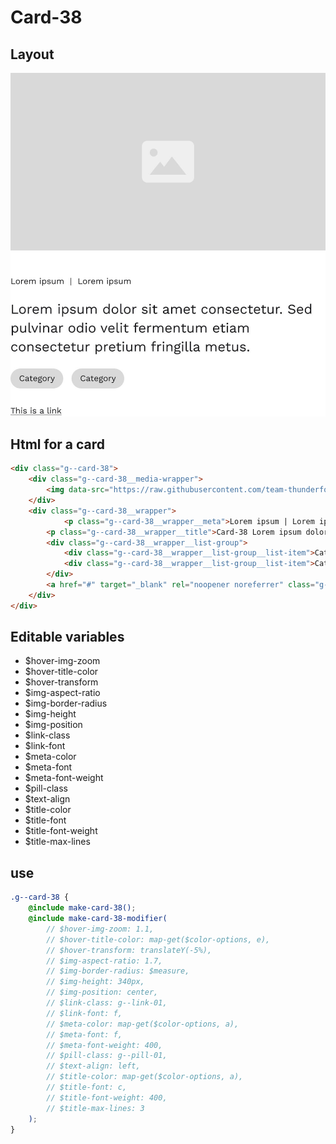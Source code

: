 # Card-38

## Layout

![alt text][card-38]

[card-38]: /src/img/global-components/card/card-38.jpg

## Html for a card

```html
<div class="g--card-38">
    <div class="g--card-38__media-wrapper">
        <img data-src="https://raw.githubusercontent.com/team-thunderfoot/ui/main/src/img/global-components/img-placeholder.jpg" src="/src/img/global-components/placeholder.jpg" alt="alt text" class="g--card-38__media-wrapper__media g--lazy-01" />
    </div>
    <div class="g--card-38__wrapper">
            <p class="g--card-38__wrapper__meta">Lorem ipsum | Lorem ipsum</p>
        <p class="g--card-38__wrapper__title">Card-38 Lorem ipsum dolor sit amet consectetur. Sed pulvinar odio velit fermentum etiam consectetur pretium fringilla metus.</p>
        <div class="g--card-38__wrapper__list-group">
            <div class="g--card-38__wrapper__list-group__list-item">Category</div>
            <div class="g--card-38__wrapper__list-group__list-item">Category</div>
        </div>
        <a href="#" target="_blank" rel="noopener noreferrer" class="g--card-38__wrapper__link">This is a link</a>
    </div>
</div>
```

## Editable variables

- $hover-img-zoom
- $hover-title-color
- $hover-transform
- $img-aspect-ratio
- $img-border-radius
- $img-height
- $img-position
- $link-class
- $link-font
- $meta-color
- $meta-font
- $meta-font-weight
- $pill-class
- $text-align
- $title-color
- $title-font
- $title-font-weight
- $title-max-lines

## use

```scss
.g--card-38 {
    @include make-card-38();
    @include make-card-38-modifier(
        // $hover-img-zoom: 1.1,
        // $hover-title-color: map-get($color-options, e),
        // $hover-transform: translateY(-5%),
        // $img-aspect-ratio: 1.7,
        // $img-border-radius: $measure,
        // $img-height: 340px,
        // $img-position: center,
        // $link-class: g--link-01,
        // $link-font: f,
        // $meta-color: map-get($color-options, a),
        // $meta-font: f,
        // $meta-font-weight: 400,
        // $pill-class: g--pill-01,
        // $text-align: left,
        // $title-color: map-get($color-options, a),
        // $title-font: c,
        // $title-font-weight: 400,
        // $title-max-lines: 3
    );
}
```
